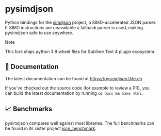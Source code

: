 # pysimdjson

Python bindings for the [simdjson][] project, a SIMD-accelerated JSON parser.
If SIMD instructions are unavailable a fallback parser is used, making
pysimdjson safe to use anywhere.

> [!NOTE]
>
> This fork ships python 3.8 wheel files for Sublime Text 4 plugin ecosystem.

## 📝 Documentation

The latest documentation can be found at https://pysimdjson.tkte.ch.

If you've checked out the source code (for example to review a PR), you can
build the latest documentation by running `cd docs && make html`.

## 📈 Benchmarks

pysimdjson compares well against most libraries. The full benchmarks can be
found in its sister project [json_benchmark][].

[simdjson]: https://github.com/lemire/simdjson
[json_benchmark]: https://github.com/tktech/json_benchmark
